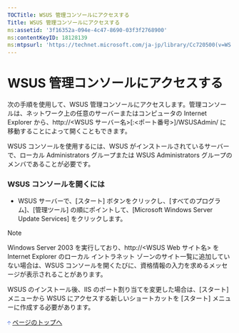 ```yaml
---
TOCTitle: WSUS 管理コンソールにアクセスする
Title: WSUS 管理コンソールにアクセスする
ms:assetid: '3f16352a-094e-4c47-8690-03f3f2768900'
ms:contentKeyID: 18128139
ms:mtpsurl: 'https://technet.microsoft.com/ja-jp/library/Cc720500(v=WS.10)'
---
```


WSUS 管理コンソールにアクセスする
=================================

次の手順を使用して、WSUS 管理コンソールにアクセスします。管理コンソールは、ネットワーク上の任意のサーバーまたはコンピュータの Internet Explorer から、http://&lt;WSUS サーバー名&gt;\[:&lt;ポート番号&gt;\]/WSUSAdmin/ に移動することによって開くこともできます。

WSUS コンソールを使用するには、WSUS がインストールされているサーバーで、ローカル Administrators グループまたは WSUS Administrators グループのメンバであることが必要です。

### WSUS コンソールを開くには

-   WSUS サーバーで、\[スタート\] ボタンをクリックし、\[すべてのプログラム\]、\[管理ツール\] の順にポイントして、\[Microsoft Windows Server Update Services\] をクリックします。

> [!NOTE]  
> Windows Server 2003 を実行しており、http://&lt;WSUS Web サイト名&gt; を Internet Explorer のローカル イントラネット ゾーンのサイト一覧に追加していない場合は、WSUS コンソールを開くたびに、資格情報の入力を求めるメッセージが表示されることがあります。

WSUS のインストール後、IIS のポート割り当てを変更した場合は、\[スタート\] メニューから WSUS にアクセスする新しいショートカットを \[スタート\] メニューに作成する必要があります。

![](images/Cc720500.arrow_px_up(ja-jp,WS.10).gif) [ページのトップへ](#ctl00_rs1_eb1_panel1)
